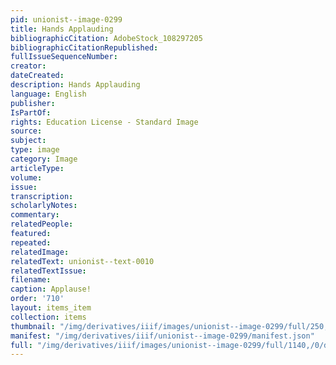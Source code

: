 ```yaml
---
pid: unionist--image-0299
title: Hands Applauding
bibliographicCitation: AdobeStock_108297205
bibliographicCitationRepublished: 
fullIssueSequenceNumber: 
creator: 
dateCreated: 
description: Hands Applauding
language: English
publisher: 
IsPartOf: 
rights: Education License - Standard Image
source: 
subject: 
type: image
category: Image
articleType: 
volume: 
issue: 
transcription: 
scholarlyNotes: 
commentary: 
relatedPeople: 
featured: 
repeated: 
relatedImage: 
relatedText: unionist--text-0010
relatedTextIssue: 
filename: 
caption: Applause!
order: '710'
layout: items_item
collection: items
thumbnail: "/img/derivatives/iiif/images/unionist--image-0299/full/250,/0/default.jpg"
manifest: "/img/derivatives/iiif/unionist--image-0299/manifest.json"
full: "/img/derivatives/iiif/images/unionist--image-0299/full/1140,/0/default.jpg"
---
```

